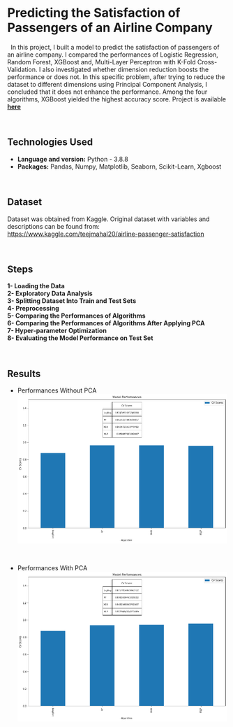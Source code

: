 # Predicting the Satisfaction of Passengers of an Airline Company
&nbsp; In this project, I built a model to predict the satisfaction of passengers of an airline company. I compared the performances of  Logistic Regression, Random Forest, XGBoost and, Multi-Layer Perceptron with K-Fold Cross-Validation. I also investigated whether dimension reduction boosts the performance or does not. In this specific problem, after trying to reduce the dataset to different dimensions using Principal Component Analysis, I concluded that it does not enhance the performance. Among the four algorithms, XGBoost yielded the highest accuracy score. Project is available [**here**](https://akgunburak.github.io/Airline_Passenger_Satisfaction/)

&nbsp;

## Technologies Used
- **Language and version:** Python - 3.8.8
- **Packages:** Pandas, Numpy, Matplotlib, Seaborn, Scikit-Learn, Xgboost

&nbsp;

## Dataset
Dataset was obtained from Kaggle. Original dataset with variables and descriptions can be found from: https://www.kaggle.com/teejmahal20/airline-passenger-satisfaction

&nbsp;

## Steps
**1- Loading the Data**  
**2- Exploratory Data Analysis**  
**3- Splitting Dataset Into Train and Test Sets**  
**4- Preprocessing**  
**5- Comparing the Performances of Algorithms**  
**6- Comparing the Performances of Algorithms After Applying PCA**  
**7- Hyper-parameter Optimization**  
**8- Evaluating the Model Performance on Test Set**

&nbsp;

## Results
* Performances Without PCA
![alt text](https://github.com/akgunburak/Airline_Passenger_Satisfaction/blob/master/without_pca.png)

&nbsp;

* Performances With PCA
![alt text](https://github.com/akgunburak/Airline_Passenger_Satisfaction/blob/master/with_pca.png)
